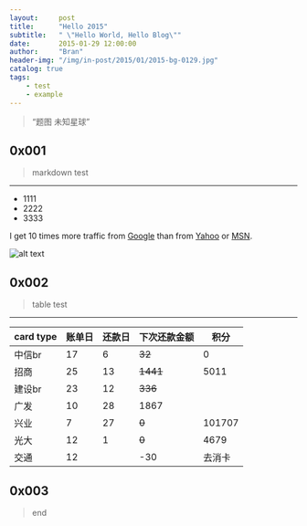 ```yaml
---
layout:     post
title:      "Hello 2015"
subtitle:   " \"Hello World, Hello Blog\""
date:       2015-01-29 12:00:00
author:     "Bran"
header-img: "/img/in-post/2015/01/2015-bg-0129.jpg"
catalog: true
tags:
    - test
    - example
---
```


> “题图 未知星球”


## 0x001
> markdown test
- - -

- 1111
- 2222
- 3333

I get 10 times more traffic from [Google][1] than from
[Yahoo][2] or [MSN][3].

[1]: http://google.com/ "Google"
[2]: http://search.yahoo.com/ "Yahoo Search"
[3]: http://search.msn.com/ "MSN Search"

![alt text](http://7jpq49.com1.z0.glb.clouddn.com/ss_logo.jpg "image from qiniu CDN")

## 0x002
> table test
- - -

card type | 账单日 | 还款日| 下次还款金额| 积分
---|---|---|---|---
中信br|   17|   6|    ~~32~~|0
招商|   25|   13|   ~~1441~~|5011
建设br|   23| 12| ~~336~~|
广发|  10 |   28|1867|
兴业|   7|   27| ~~0~~  |101707
光大|   12|   1|~~0~~ | 4679
交通| 12| |-30 |去消卡

## 0x003
> end

